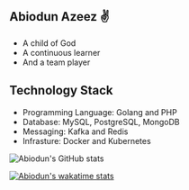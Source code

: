 ## Abiodun Azeez ✌️

- A child of God
- A continuous learner
- And a team player

## Technology Stack

- Programming Language: Golang and PHP
- Database: MySQL, PostgreSQL, MongoDB
- Messaging: Kafka and Redis
- Infrasture: Docker and Kubernetes

![Abiodun's GitHub stats](https://github-readme-stats.vercel.app/api?username=iamhabbeboy&count_private=true)

[![Abiodun's wakatime stats](https://github-readme-stats.vercel.app/api/wakatime?username=iamhabbeboy)](https://github.com/anuraghazra/github-readme-stats)
